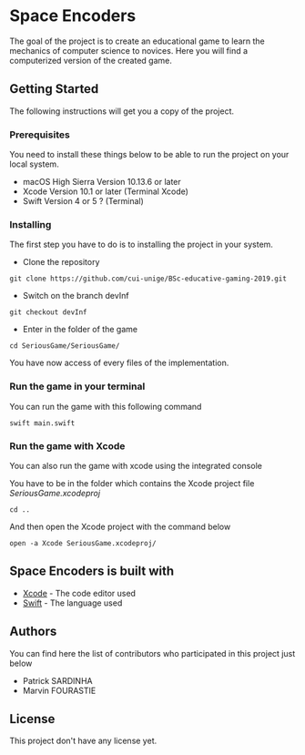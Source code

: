 #  Space Encoders

The goal of the project is to create an educational game to learn the mechanics of computer science to novices.
Here you will find a computerized version of the created game.

## Getting Started

The following instructions will get you a copy of the project.

### Prerequisites

You need to install these things below to be able to run the project on your local system.

* macOS High Sierra Version 10.13.6 or later
* Xcode Version 10.1 or later (Terminal Xcode)
* Swift Version 4 or 5 ? (Terminal)

### Installing

The first step you have to do is to installing the project in your system.

* Clone the repository

```
git clone https://github.com/cui-unige/BSc-educative-gaming-2019.git
```

* Switch on the branch devInf

```
git checkout devInf
```

* Enter in the folder of the game

```
cd SeriousGame/SeriousGame/
```

You have now access of every files of the implementation. 


### Run the game in your terminal

You can run the game with this following command 

```
swift main.swift
```

### Run the game with Xcode

You can also run the game with xcode using the integrated console

You have to be in the folder which contains the Xcode project file *SeriousGame.xcodeproj*

```
cd ..
```

And then open the Xcode project with the command below

```
open -a Xcode SeriousGame.xcodeproj/
```


## Space Encoders is built with

* [Xcode](https://developer.apple.com/xcode/) - The code editor used
* [Swift](https://developer.apple.com/swift/) - The language used


## Authors

You can find here the list of contributors who participated in this project just below

* Patrick SARDINHA
* Marvin FOURASTIE

## License

This project don't have any license yet.

